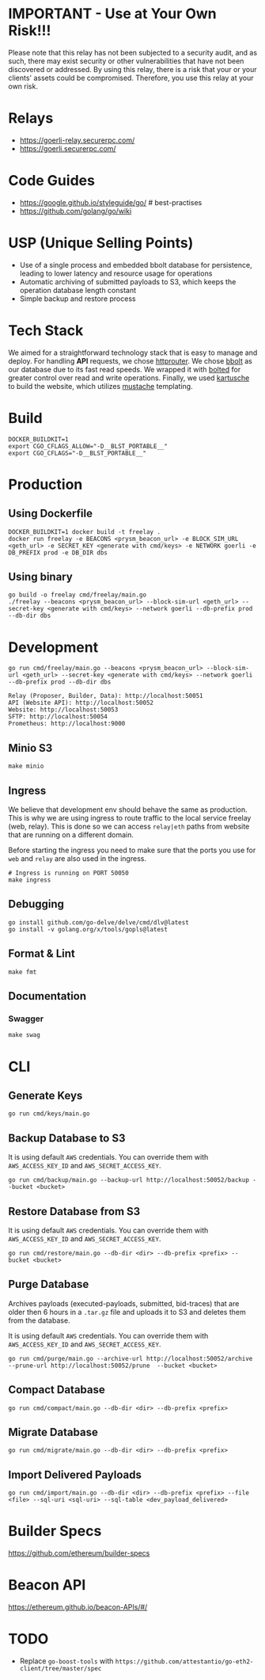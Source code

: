 # IMPORTANT - Use at Your Own Risk!!!

Please note that this relay has not been subjected to a security audit, and as such, there may exist security or other vulnerabilities that have not been discovered or addressed. By using this relay, there is a risk that your or your clients' assets could be compromised. Therefore, you use this relay at your own risk.

# Relays

- https://goerli-relay.securerpc.com/
- https://goerli.securerpc.com/

# Code Guides

- https://google.github.io/styleguide/go/ # best-practises
- https://github.com/golang/go/wiki

# USP (Unique Selling Points)

- Use of a single process and embedded bbolt database for persistence, leading to lower latency and resource usage for operations
- Automatic archiving of submitted payloads to S3, which keeps the operation database length constant
- Simple backup and restore process

# Tech Stack

We aimed for a straightforward technology stack that is easy to manage and deploy. For handling **API** requests, we chose [httprouter](https://github.com/julienschmidt/httprouter). We chose [bbolt](https://github.com/etcd-io/bbolt) as our database due to its fast read speeds. We wrapped it with [bolted](https://github.com/draganm/bolted) for greater control over read and write operations. Finally, we used [kartusche](https://github.com/numtide/kartusche) to build the website, which utilizes [mustache](https://mustache.github.io/) templating.

# Build

```
DOCKER_BUILDKIT=1
export CGO_CFLAGS_ALLOW="-D__BLST_PORTABLE__"
export CGO_CFLAGS="-D__BLST_PORTABLE__"
```

# Production

## Using Dockerfile

```
DOCKER_BUILDKIT=1 docker build -t freelay .
docker run freelay -e BEACONS <prysm_beacon_url> -e BLOCK_SIM_URL <geth_url> -e SECRET_KEY <generate with cmd/keys> -e NETWORK goerli -e DB_PREFIX prod -e DB_DIR dbs
```

## Using binary

```
go build -o freelay cmd/freelay/main.go
./freelay --beacons <prysm_beacon_url> --block-sim-url <geth_url> --secret-key <generate with cmd/keys> --network goerli --db-prefix prod --db-dir dbs
```

# Development

```
go run cmd/freelay/main.go --beacons <prysm_beacon_url> --block-sim-url <geth_url> --secret-key <generate with cmd/keys> --network goerli --db-prefix prod --db-dir dbs

Relay (Proposer, Builder, Data): http://localhost:50051
API (Website API): http://localhost:50052
Website: http://localhost:50053
SFTP: http://localhost:50054
Prometheus: http://localhost:9000
```

## Minio S3

```
make minio
```

## Ingress

We believe that development env should behave the same as production. This is why we are using ingress to route traffic to the local service freelay (web, relay). This is done so we can access `relay|eth` paths from website that are running on a different domain.

Before starting the ingress you need to make sure that the ports you use for `web` and `relay` are also used in the ingress.

```
# Ingress is running on PORT 50050
make ingress
```

## Debugging

```
go install github.com/go-delve/delve/cmd/dlv@latest
go install -v golang.org/x/tools/gopls@latest
```

## Format & Lint

```
make fmt
```

## Documentation

### Swagger

```
make swag
```

# CLI

## Generate Keys

```
go run cmd/keys/main.go
```

## Backup Database to S3

It is using default `AWS` credentials. You can override them with `AWS_ACCESS_KEY_ID` and `AWS_SECRET_ACCESS_KEY`.

```
go run cmd/backup/main.go --backup-url http://localhost:50052/backup --bucket <bucket>
```

## Restore Database from S3

It is using default `AWS` credentials. You can override them with `AWS_ACCESS_KEY_ID` and `AWS_SECRET_ACCESS_KEY`.

```
go run cmd/restore/main.go --db-dir <dir> --db-prefix <prefix> --bucket <bucket>
```

## Purge Database

Archives payloads (executed-payloads, submitted, bid-traces) that are older then 6 hours in a `.tar.gz` file and uploads it to S3 and deletes them from the database.

It is using default `AWS` credentials. You can override them with `AWS_ACCESS_KEY_ID` and `AWS_SECRET_ACCESS_KEY`.

```
go run cmd/purge/main.go --archive-url http://localhost:50052/archive --prune-url http://localhost:50052/prune  --bucket <bucket>
```

## Compact Database

```
go run cmd/compact/main.go --db-dir <dir> --db-prefix <prefix>
```

## Migrate Database

```
go run cmd/migrate/main.go --db-dir <dir> --db-prefix <prefix>
```

## Import Delivered Payloads

```
go run cmd/import/main.go --db-dir <dir> --db-prefix <prefix> --file <file> --sql-uri <sql-uri> --sql-table <dev_payload_delivered>
```

# Builder Specs

https://github.com/ethereum/builder-specs

# Beacon API

https://ethereum.github.io/beacon-APIs/#/

# TODO

- Replace `go-boost-tools` with `https://github.com/attestantio/go-eth2-client/tree/master/spec`
